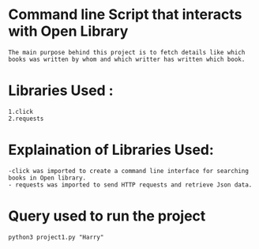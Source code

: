 # Command line Script that interacts with Open Library
    The main purpose behind this project is to fetch details like which books was written by whom and which writter has written which book.
# Libraries Used :
    1.click 
    2.requests
# Explaination of Libraries Used:
    -click was imported to create a command line interface for searching books in Open library.
    - requests was imported to send HTTP requests and retrieve Json data.
# Query used to run the project
    python3 project1.py "Harry"
